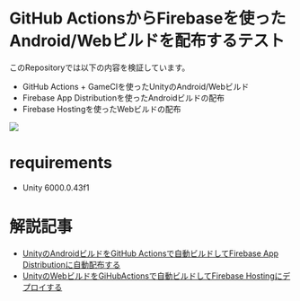 # GitHub ActionsからFirebaseを使ったAndroid/Webビルドを配布するテスト

このRepositoryでは以下の内容を検証しています。
* GitHub Actions + GameCIを使ったUnityのAndroid/Webビルド
* Firebase App Distributionを使ったAndroidビルドの配布
* Firebase Hostingを使ったWebビルドの配布

![](Docs/FAD-Release.png)

# requirements
* Unity 6000.0.43f1

# 解説記事
* [UnityのAndroidビルドをGitHub Actionsで自動ビルドしてFirebase App Distributionに自動配布する](https://ayousanz.hatenadiary.jp/entry/2025/03/06/190157)
* [UnityのWebビルドをGiHubActionsで自動ビルドしてFirebase Hostingにデプロイする](https://ayousanz.hatenadiary.jp/entry/2025/03/30/190144)
